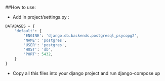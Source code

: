##How to use:

- Add in project/settings.py :
```py
DATABASES = {
    'default': {
        'ENGINE': 'django.db.backends.postgresql_psycopg2',
        'NAME': 'postgres',
        'USER': 'postgres',
        'HOST': 'db',
        'PORT': 5432,
    }
}
```
- Copy all this files into your django project and run django-compose up
